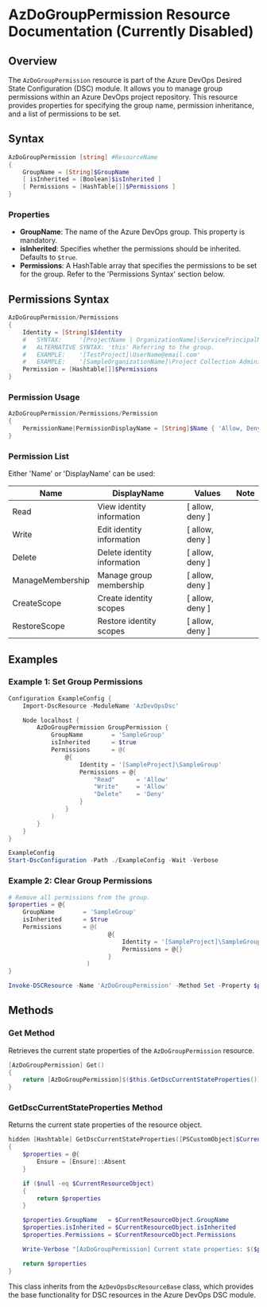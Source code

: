 # AzDoGroupPermission Resource Documentation (Currently Disabled)

## Overview

The `AzDoGroupPermission` resource is part of the Azure DevOps Desired State Configuration (DSC) module. It allows you to manage group permissions within an Azure DevOps project repository. This resource provides properties for specifying the group name, permission inheritance, and a list of permissions to be set.

## Syntax

```PowerShell
AzDoGroupPermission [string] #ResourceName
{
    GroupName = [String]$GroupName
    [ isInherited = [Boolean]$isInherited ]
    [ Permissions = [HashTable[]]$Permissions ]
}
```

### Properties

- **GroupName**: The name of the Azure DevOps group. This property is mandatory.
- **isInherited**: Specifies whether the permissions should be inherited. Defaults to `$true`.
- **Permissions**: A HashTable array that specifies the permissions to be set for the group. Refer to the 'Permissions Syntax' section below.

## Permissions Syntax

```PowerShell
AzDoGroupPermission/Permissions
{
    Identity = [String]$Identity
    #   SYNTAX:     '[ProjectName | OrganizationName]\ServicePrincipalName, UserPrincipalName, UserDisplayName, GroupDisplayName'
    #   ALTERNATIVE SYNTAX: 'this' Referring to the group.
    #   EXAMPLE:    '[TestProject]\UserName@email.com'
    #   EXAMPLE:    '[SampleOrganizationName]\Project Collection Administrators'
    Permission = [Hashtable[]]$Permissions
}
```

### Permission Usage

```PowerShell
AzDoGroupPermission/Permissions/Permission
{
    PermissionName|PermissionDisplayName = [String]$Name { 'Allow, Deny' }
}
```

### Permission List

Either 'Name' or 'DisplayName' can be used:

| Name                    | DisplayName                                          | Values          | Note             |
|-------------------------|------------------------------------------------------|-----------------|------------------|
| Read              | View identity information                                           | [ allow, deny ] | |
| Write             | Edit identity information                                                 | [ allow, deny ] |                  |
| Delete       | Delete identity information                                           | [ allow, deny ] |                  |
| ManageMembership               |  Manage group membership | [ allow, deny ] |                  |
| CreateScope            | Create identity scopes                                       | [ allow, deny ] |                  |
| RestoreScope               | Restore identity scopes                                           | [ allow, deny ] |                  |

## Examples

### Example 1: Set Group Permissions

```PowerShell
Configuration ExampleConfig {
    Import-DscResource -ModuleName 'AzDevOpsDsc'

    Node localhost {
        AzDoGroupPermission GroupPermission {
            GroupName        = 'SampleGroup'
            isInherited      = $true
            Permissions      = @(
                @{
                    Identity = '[SampleProject]\SampleGroup'
                    Permissions = @{
                        "Read"      = 'Allow'
                        "Write"     = 'Allow'
                        "Delete"    = 'Deny'
                    }
                }
            )
        }
    }
}

ExampleConfig
Start-DscConfiguration -Path ./ExampleConfig -Wait -Verbose
```

### Example 2: Clear Group Permissions

```PowerShell
# Remove all permissions from the group.
$properties = @{
    GroupName        = 'SampleGroup'
    isInherited      = $true
    Permissions      = @(
                            @{
                                Identity = '[SampleProject]\SampleGroup'
                                Permissions = @{}
                            }
                      )
}

Invoke-DSCResource -Name 'AzDoGroupPermission' -Method Set -Property $properties -ModuleName 'AzureDevOpsDsc'
```

## Methods

### Get Method

Retrieves the current state properties of the `AzDoGroupPermission` resource.

```PowerShell
[AzDoGroupPermission] Get()
{
    return [AzDoGroupPermission]$($this.GetDscCurrentStateProperties())
}
```

### GetDscCurrentStateProperties Method

Returns the current state properties of the resource object.

```PowerShell
hidden [Hashtable] GetDscCurrentStateProperties([PSCustomObject]$CurrentResourceObject)
{
    $properties = @{
        Ensure = [Ensure]::Absent
    }

    if ($null -eq $CurrentResourceObject)
    {
        return $properties
    }

    $properties.GroupName   = $CurrentResourceObject.GroupName
    $properties.isInherited = $CurrentResourceObject.isInherited
    $properties.Permissions = $CurrentResourceObject.Permissions

    Write-Verbose "[AzDoGroupPermission] Current state properties: $($properties | Out-String)"

    return $properties
}
```

This class inherits from the `AzDevOpsDscResourceBase` class, which provides the base functionality for DSC resources in the Azure DevOps DSC module.
